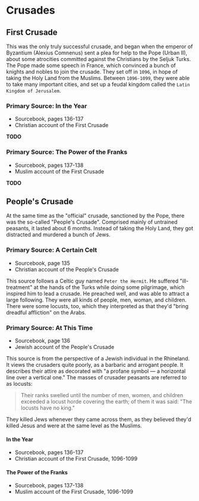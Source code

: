 # Crusades

## First Crusade

This was the only truly successful crusade, and began when the emperor of
Byzantium (Alexius Comnenus) sent a plea for help to the Pope (Urban II), about
some atrocities committed against the Christians by the Seljuk Turks. The Pope
made some speech in France, which convinced a bunch of knights and nobles to
join the crusade. They set off in `1096`, in hope of taking the Holy Land from
the Muslims. Between `1096-1099`, they were able to take many important cities,
and set up a feudal kingdom called the `Latin Kingdom of Jerusalem`.

### Primary Source: In the Year

- Sourcebook, pages 136-137
- Christian account of the First Crusade

**TODO**

### Primary Source: The Power of the Franks

- Sourcebook, pages 137-138
- Muslim account of the First Crusade

**TODO**

## People's Crusade

At the same time as the "official" crusade, sanctioned by the Pope, there was
the so-called "People's Crusade". Comprised mainly of untrained peasants, it
lasted about 6 months. Instead of taking the Holy Land, they got distracted and
murdered a bunch of Jews.

### Primary Source: A Certain Celt

- Sourcebook, page 135
- Christian account of the People's Crusade

This source follows a Celtic guy named `Peter the Hermit`. He suffered
"ill-treatment" at the hands of the Turks while doing some pilgrimage, which
inspired him to lead a crusade. He preached well, and was able to attract a
large following. They were all kinds of people, men, woman, and children. There
were some locusts, too, which they interpreted as that they'd "bring dreadful
affliction" on the Arabs.

### Primary Source: At This Time

- Sourcebook, page 136
- Jewish account of the People's Crusade

This source is from the perspective of a Jewish individual in the Rhineland.
It views the crusaders quite poorly, as a barbaric and arrogant people. It
describes their attire as decorated with "a profane symbol — a horizontal line
over a vertical one." The masses of crusader peasants are referred to as
locusts:

> Their ranks swelled until the number of men, women, and children exceeded a
> locust horde covering the earth; of them it was said: "The locusts have no
> king."

They killed Jews whenever they came across them, as they believed they'd killed
Jesus and were at the same level as the Muslims.

#### In the Year

- Sourcebook, pages 136-137
- Christian account of the First Crusade, 1096-1099

#### The Power of the Franks

- Sourcebook, pages 137-138
- Muslim account of the First Crusade, 1096-1099




